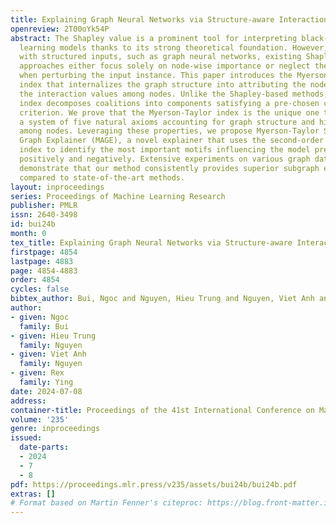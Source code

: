 ```yaml
---
title: Explaining Graph Neural Networks via Structure-aware Interaction Index
openreview: 2T00oYk54P
abstract: The Shapley value is a prominent tool for interpreting black-box machine
  learning models thanks to its strong theoretical foundation. However, for models
  with structured inputs, such as graph neural networks, existing Shapley-based explainability
  approaches either focus solely on node-wise importance or neglect the graph structure
  when perturbing the input instance. This paper introduces the Myerson-Taylor interaction
  index that internalizes the graph structure into attributing the node values and
  the interaction values among nodes. Unlike the Shapley-based methods, the Myerson-Taylor
  index decomposes coalitions into components satisfying a pre-chosen connectivity
  criterion. We prove that the Myerson-Taylor index is the unique one that satisfies
  a system of five natural axioms accounting for graph structure and high-order interaction
  among nodes. Leveraging these properties, we propose Myerson-Taylor Structure-Aware
  Graph Explainer (MAGE), a novel explainer that uses the second-order Myerson-Taylor
  index to identify the most important motifs influencing the model prediction, both
  positively and negatively. Extensive experiments on various graph datasets and models
  demonstrate that our method consistently provides superior subgraph explanations
  compared to state-of-the-art methods.
layout: inproceedings
series: Proceedings of Machine Learning Research
publisher: PMLR
issn: 2640-3498
id: bui24b
month: 0
tex_title: Explaining Graph Neural Networks via Structure-aware Interaction Index
firstpage: 4854
lastpage: 4883
page: 4854-4883
order: 4854
cycles: false
bibtex_author: Bui, Ngoc and Nguyen, Hieu Trung and Nguyen, Viet Anh and Ying, Rex
author:
- given: Ngoc
  family: Bui
- given: Hieu Trung
  family: Nguyen
- given: Viet Anh
  family: Nguyen
- given: Rex
  family: Ying
date: 2024-07-08
address:
container-title: Proceedings of the 41st International Conference on Machine Learning
volume: '235'
genre: inproceedings
issued:
  date-parts:
  - 2024
  - 7
  - 8
pdf: https://proceedings.mlr.press/v235/assets/bui24b/bui24b.pdf
extras: []
# Format based on Martin Fenner's citeproc: https://blog.front-matter.io/posts/citeproc-yaml-for-bibliographies/
---
```

